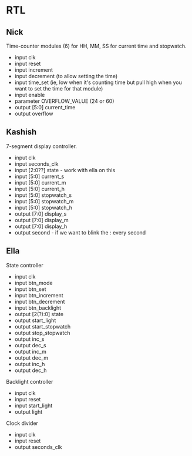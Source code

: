 # RTL

## Nick

Time-counter modules (6) for HH, MM, SS for current time and stopwatch.

* input clk
* input reset
* input increment
* input decrement (to allow setting the time)
* input time\_set (ie, low when it's counting time but pull high when you want to set the time for that module)
* input enable
* parameter OVERFLOW\_VALUE (24 or 60)
* output [5:0] current\_time
* output overflow 

## Kashish

7-segment display controller.

* input clk
* input seconds\_clk
* input [2:0??] state - work with ella on this
* input [5:0] current\_s
* input [5:0] current\_m
* input [5:0] current\_h
* input [5:0] stopwatch\_s
* input [5:0] stopwatch\_m
* input [5:0] stopwatch\_h
* output [7:0] display\_s
* output [7:0] display\_m
* output [7:0] display\_h
* output second - if we want to blink the : every second

## Ella

State controller
* input clk
* input btn\_mode
* input btn\_set
* input btn\_increment
* input btn\_decrement
* input btn\_backlight
* output [2(?):0] state
* output start\_light
* output start\_stopwatch
* output stop\_stopwatch
* output inc\_s
* output dec\_s
* output inc\_m
* output dec\_m
* output inc\_h
* output dec\_h

Backlight controller
* input clk
* input reset
* input start\_light
* output light

Clock divider
* input clk
* input reset
* output seconds\_clk
